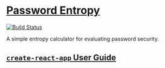 # [Password Entropy](http://nickmccurdy.com/password-entropy/)
[![Build Status](https://travis-ci.org/nickmccurdy/password-entropy.svg?branch=master)](https://travis-ci.org/nickmccurdy/password-entropy)

A simple entropy calculator for evaluating password security.

## [`create-react-app` User Guide](https://github.com/facebookincubator/create-react-app/blob/master/packages/react-scripts/template/README.md)
